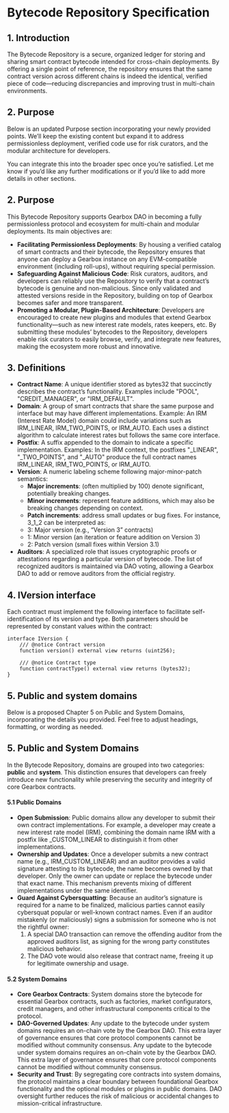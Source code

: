 # Bytecode Repository Specification

## 1. Introduction

The Bytecode Repository is a secure, organized ledger for storing and sharing smart contract bytecode intended for cross-chain deployments. By offering a single point of reference, the repository ensures that the same contract version across different chains is indeed the identical, verified piece of code—reducing discrepancies and improving trust in multi-chain environments.

## 2. Purpose

Below is an updated Purpose section incorporating your newly provided points. We’ll keep the existing content but expand it to address permissionless deployment, verified code use for risk curators, and the modular architecture for developers.

You can integrate this into the broader spec once you’re satisfied. Let me know if you’d like any further modifications or if you’d like to add more details in other sections.

## 2. Purpose

This Bytecode Repository supports Gearbox  DAO in becoming a fully permissionless protocol and ecosystem for multi-chain and modular deployments. Its main objectives are:
- **Facilitating Permissionless Deployments**: By housing a verified catalog of smart contracts and their bytecode, the Repository ensures that anyone can deploy a Gearbox instance on any EVM-compatible environment (including roll-ups), without requiring special permission.
- **Safeguarding Against Malicious Code**: Risk curators, auditors, and developers can reliably use the Repository to verify that a contract’s bytecode is genuine and non-malicious. Since only validated and attested versions reside in the Repository, building on top of Gearbox becomes safer and more transparent.
- **Promoting a Modular, Plugin-Based Architecture**: Developers are encouraged to create new plugins and modules that extend Gearbox functionality—such as new interest rate models, rates keepers, etc. By submitting these modules’ bytecodes to the Repository, developers enable risk curators to easily browse, verify, and integrate new features, making the ecosystem more robust and innovative.

## 3. Definitions
-	**Contract Name**: A unique identifier stored as bytes32 that succinctly describes the contract’s functionality. Examples include "POOL", "CREDIT_MANAGER", or "IRM_DEFAULT".
-	**Domain**: A group of smart contracts that share the same purpose and interface but may have different implementations. Example: An IRM (Interest Rate Model) domain could include variations such as IRM_LINEAR, IRM_TWO_POINTS, or IRM_AUTO. Each uses a distinct algorithm to calculate interest rates but follows the same core interface.
-	**Postfix**: A suffix appended to the domain to indicate a specific implementation. Examples: In the IRM context, the postfixes "_LINEAR", "_TWO_POINTS", and "_AUTO" produce the full contract names IRM_LINEAR, IRM_TWO_POINTS, or IRM_AUTO.
-	**Version**: A numeric labeling scheme following major-minor-patch semantics:
    -	**Major increments**: (often multiplied by 100) denote significant, potentially breaking changes.
    -	**Minor increments**: represent feature additions, which may also be breaking changes depending on context.
    -	**Patch increments**: address small updates or bug fixes.
    For instance, 3_1_2 can be interpreted as:
    -	3: Major version (e.g., “Version 3” contracts)
    -	1: Minor version (an iteration or feature addition on Version 3)
    -	2: Patch version (small fixes within Version 3.1)
- **Auditors**: A specialized role that issues cryptographic proofs or attestations regarding a particular version of bytecode. The list of recognized auditors is maintained via DAO voting, allowing a Gearbox DAO to add or remove auditors from the official registry.

## 4. IVersion interface
Each contract must implement the following interface to facilitate self-identification of its version and type. Both parameters should be represented by constant values within the contract:

```solidity
interface IVersion {
    /// @notice Contract version
    function version() external view returns (uint256);

    /// @notice Contract type
    function contractType() external view returns (bytes32);
}
```

## 5. Public and system domains
Below is a proposed Chapter 5 on Public and System Domains, incorporating the details you provided. Feel free to adjust headings, formatting, or wording as needed.

## 5. Public and System Domains
In the Bytecode Repository, domains are grouped into two categories: **public** and **system**. This distinction ensures that developers can freely introduce new functionality while preserving the security and integrity of core Gearbox contracts.

#### 5.1 Public Domains
- **Open Submission**: Public domains allow any developer to submit their own contract implementations. For example, a developer may create a new interest rate model (IRM), combining the domain name IRM with a postfix like _CUSTOM_LINEAR to distinguish it from other implementations.
- **Ownership and Updates**: Once a developer submits a new contract name (e.g., IRM_CUSTOM_LINEAR) and an auditor provides a valid signature attesting to its bytecode, the name becomes owned by that developer. Only the owner can update or replace the bytecode under that exact name. This mechanism prevents mixing of different implementations under the same identifier.
- **Guard Against Cybersquatting**: Because an auditor’s signature is required for a name to be finalized, malicious parties cannot easily cybersquat popular or well-known contract names. Even if an auditor mistakenly (or maliciously) signs a submission for someone who is not the rightful owner:
	1.	A special DAO transaction can remove the offending auditor from the approved auditors list, as signing for the wrong party constitutes malicious behavior.
	2.	The DAO vote would also release that contract name, freeing it up for legitimate ownership and usage.

#### 5.2 System Domains
- **Core Gearbox Contracts**: System domains store the bytecode for essential Gearbox contracts, such as factories, market configurators, credit managers, and other infrastructural components critical to the protocol.
- **DAO-Governed Updates**: Any update to the bytecode under system domains requires an on-chain vote by the Gearbox DAO. This extra layer of governance ensures that core protocol components cannot be modified without community consensus.
Any update to the bytecode under system domains requires an on-chain vote by the Gearbox DAO. This extra layer of governance ensures that core protocol components cannot be modified without community consensus.
- **Security and Trust**: By segregating core contracts into system domains, the protocol maintains a clear boundary between foundational Gearbox functionality and the optional modules or plugins in public domains. DAO oversight further reduces the risk of malicious or accidental changes to mission-critical infrastructure.

